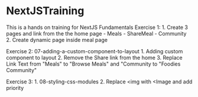 # NextJSTraining
This is a hands on training for NextJS Fundamentals
Exercise 1:
    1. Create 3 pages and link from the the home page
        - Meals
        - ShareMeal
        - Community
    2. Create dynamic page inside meal page

Exercise 2:  07-adding-a-custom-component-to-layout
    1. Adding custom component to layout
    2. Remove the Share link from the home
    3. Replace Link Text from "Meals" to "Browse Meals" and "Community to "Foodies Community"

Exercise 3: 
    1. 08-styling-css-modules
    2. Replace <img with <Image and add priority



